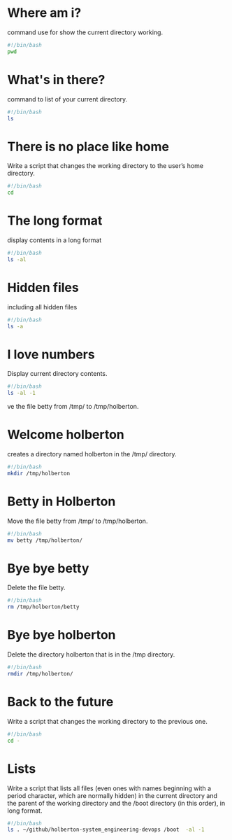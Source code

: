 # Where am i?
command use for show the current directory working.
```bash
#!/bin/bash
pwd
```
# What's in there?
command to list of your current directory.
```bash
#!/bin/bash
ls
```
# There is no place like home
Write a script that changes the working directory to the user’s home directory.
```bash
#!/bin/bash
cd
```
# The long format
display contents in a long format
```bash
#!/bin/bash
ls -al
```
# Hidden files
including all hidden files
```bash
#!/bin/bash
ls -a
```
# I love numbers
Display current directory contents.
```bash
#!/bin/bash
ls -al -1
```
ve the file betty from /tmp/ to /tmp/holberton.
# Welcome holberton
creates a directory named holberton in the /tmp/ directory.
```bash
#!/bin/bash
mkdir /tmp/holberton
```
# Betty in Holberton
Move the file betty from /tmp/ to /tmp/holberton.
```bash
#!/bin/bash
mv betty /tmp/holberton/
```
# Bye bye betty
Delete the file betty.
```bash
#!/bin/bash
rm /tmp/holberton/betty
```
# Bye bye holberton
Delete the directory holberton that is in the /tmp directory.
```bash
#!/bin/bash
rmdir /tmp/holberton/
```
# Back to the future
Write a script that changes the working directory to the previous one.
```bash
#!/bin/bash
cd -
```
# Lists
Write a script that lists all files (even ones with names beginning with a period character, which are normally hidden) in the current directory and the parent of the working directory and the /boot directory (in this order), in long format.
```bash
#!/bin/bash
ls . ~/github/holberton-system_engineering-devops /boot  -al -1
```
